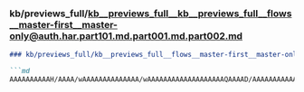 ### kb/previews_full/kb__previews_full__kb__previews_full__flows__master-first__master-only@auth.har.part101.md.part001.md.part002.md

```md
### kb/previews_full/kb__previews_full__flows__master-first__master-only@auth.har.part101.md.part001.md (part 002)

```md
AAAAAAAAAAH/AAAA/wAAAAAAAAAAAAAA/wAAAAAAAAAAAAAAAAAAAQAAAAD/AAAAAAAAAAAAAAABAAAA/wAAAAAAAAAA
```

```

```
